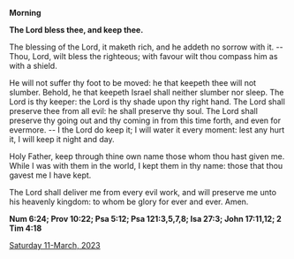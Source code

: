 **Morning**

**The Lord bless thee, and keep thee.**
 
The blessing of the Lord, it maketh rich, and he addeth no sorrow with it. -- Thou, Lord, wilt bless the righteous; with favour wilt thou compass him as with a shield.
 
He will not suffer thy foot to be moved: he that keepeth thee will not slumber. Behold, he that keepeth Israel shall neither slumber nor sleep. The Lord is thy keeper: the Lord is thy shade upon thy right hand. The Lord shall preserve thee from all evil: he shall preserve thy soul. The Lord shall preserve thy going out and thy coming in from this time forth, and even for evermore. -- I the Lord do keep it; I will water it every moment: lest any hurt it, I will keep it night and day.
 
Holy Father, keep through thine own name those whom thou hast given me. While I was with them in the world, I kept them in thy name: those that thou gavest me I have kept.
 
The Lord shall deliver me from every evil work, and will preserve me unto his heavenly kingdom: to whom be glory for ever and ever. Amen.  

**Num 6:24; Prov 10:22; Psa 5:12; Psa 121:3,5,7,8; Isa 27:3; John 17:11,12; 2 Tim 4:18**

[Saturday 11-March, 2023](https://t.me/daily_light)
